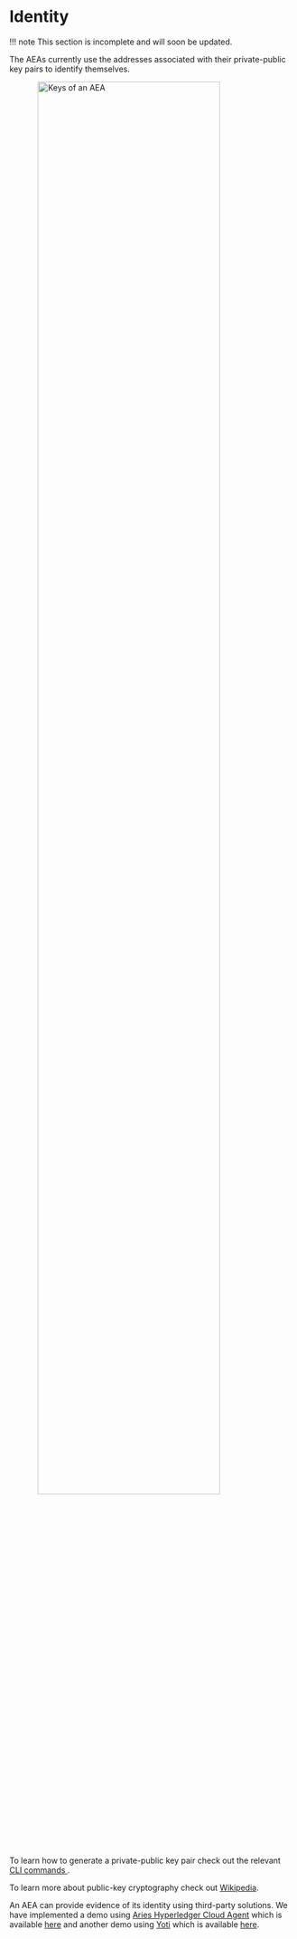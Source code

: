 # Identity

!!! note
    This section is incomplete and will soon be updated.

The AEAs currently use the addresses associated with their private-public key pairs to identify themselves.

<img src="../assets/keys.jpg" alt="Keys of an AEA" class="center" style="display: block; margin-left: auto; margin-right: auto;width:80%;">

To learn how to generate a private-public key pair check out the relevant <a href="../cli-commands"> CLI commands </a>.

To learn more about public-key cryptography check out <a href="https://simple.wikipedia.org/wiki/Public-key_cryptography" target="_blank">Wikipedia</a>.

An AEA can provide evidence of its identity using third-party solutions. We have implemented a demo using <a href="https://github.com/hyperledger/aries-cloudagent-python" target="_blank">Aries Hyperledger Cloud Agent</a> which is available <a href="../aries-cloud-agent-demo">here</a> and another demo using <a href="https://developers.yoti.com/yoti" target="_blank">Yoti</a> which is available <a href="https://github.com/fetchai/agents-yoti" target="_blank">here</a>.
